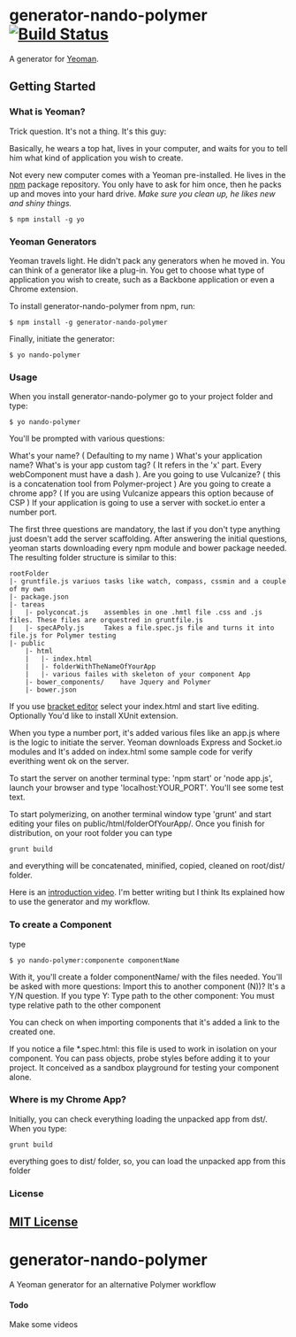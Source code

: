 # generator-nando-polymer [![Build Status](https://secure.travis-ci.org/someuser/generator-nando-polymer.png?branch=master)](https://travis-ci.org/someuser/generator-nando-polymer)

A generator for [Yeoman](http://yeoman.io).

## Getting Started

### What is Yeoman?

Trick question. It's not a thing. It's this guy:

Basically, he wears a top hat, lives in your computer, and waits for you to tell him what kind of application you wish to create.

Not every new computer comes with a Yeoman pre-installed. He lives in the [npm](https://npmjs.org) package repository. You only have to ask for him once, then he packs up and moves into your hard drive. *Make sure you clean up, he likes new and shiny things.*

```
$ npm install -g yo
```

### Yeoman Generators

Yeoman travels light. He didn't pack any generators when he moved in. You can think of a generator like a plug-in. You get to choose what type of application you wish to create, such as a Backbone application or even a Chrome extension.

To install generator-nando-polymer from npm, run:

```
$ npm install -g generator-nando-polymer
```

Finally, initiate the generator:

```
$ yo nando-polymer
```

### Usage

When you install generator-nando-polymer go to your project folder and type: 

```
$ yo nando-polymer
```

You'll be prompted with various questions:

What's your name?	( Defaulting to my name )
What's your application name?
What's is your app custom tag? 	( It refers in <x-component> the 'x' part. Every webComponent must have a dash ).
Are you going to use Vulcanize? ( this is a concatenation tool from Polymer-project )
Are you going to create a chrome app? ( If you are using Vulcanize appears this option because of CSP )
If your application is going to use a server with socket.io enter a number port.

The first three questions are mandatory, the last if you don't type anything just doesn't add the server scaffolding.
After answering the initial questions, yeoman starts downloading every npm module and bower package needed. The resulting folder structure is similar to this:

	rootFolder
	|- gruntfile.js variuos tasks like watch, compass, cssmin and a couple of my own
	|- package.json 
	|- tareas
	|   |- polyconcat.js    assembles in one .hmtl file .css and .js files. These files are orquestred in gruntfile.js
	|   |- specAPoly.js     Takes a file.spec.js file and turns it into file.js for Polymer testing
	|- public
	    |- html
	    |   |- index.html
	    |   |- folderWithTheNameOfYourApp
	    |   |- various failes with skeleton of your component App
	    |- bower_components/	have Jquery and Polymer
	    |- bower.json

If you use [bracket editor](http:brackets.io) select your index.html and start live editing. Optionally You'd like to install XUnit extension.

When you type a number port, it's added various files like an app.js where is the logic to initiate the server. Yeoman downloads Express and Socket.io modules and It's added on index.html some sample code for verify everithing went ok on the server.

To start the server on another terminal type: 'npm start' or 'node app.js', launch your browser and type 'localhost:YOUR_PORT'. You'll see some test text.

To start polymerizing, on another terminal window type 'grunt' and start editing your files on public/html/folderOfYourApp/. Once you finish for distribution, on your root folder you can type

	grunt build
    
and everything will be concatenated, minified, copied, cleaned on root/dist/ folder.

Here is an [introduction video](https://www.youtube.com/watch?v=KIhIpqE_hZA). I'm better writing but I think Its explained how to use the generator and my workflow.

### To create a Component

type 

```
$ yo nando-polymer:componente componentName
```

With it, you'll create a folder componentName/ with the files needed. You'll be asked with more questions:
Import this to another component (N))?	It's a Y/N question. If you type Y:
Type path to the other component:		You must type relative path to the other component

You can check on when importing components that it's added a link to the created one.

If you notice a file *.spec.html: this file is used to work in isolation on your component. You can pass objects, probe styles before adding it to your project. It conceived as a sandbox playground for testing your component alone.

### Where is my Chrome App?

Initially, you can check everything loading the unpacked app from dst/. When you type:

    grunt build
    
everything goes to dist/ folder, so, you can load the unpacked app from this folder

### License

[MIT License](http://en.wikipedia.org/wiki/MIT_License)
-------------------------------------------------------
generator-nando-polymer
=======================

A Yeoman generator for an alternative Polymer workflow

#### Todo

Make some videos
